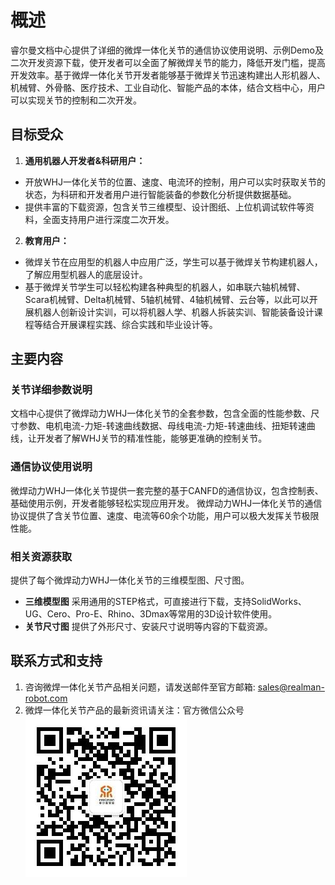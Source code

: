 # 概述

睿尔曼文档中心提供了详细的微焊一体化关节的通信协议使用说明、示例Demo及二次开发资源下载，使开发者可以全面了解微焊关节的能力，降低开发门槛，提高开发效率。基于微焊一体化关节开发者能够基于微焊关节迅速构建出人形机器人、机械臂、外骨骼、医疗技术、工业自动化、智能产品的本体，结合文档中心，用户可以实现关节的控制和二次开发。

## 目标受众

1. **通用机器人开发者&科研用户：**

* 开放WHJ一体化关节的位置、速度、电流环的控制，用户可以实时获取关节的状态，为科研和开发者用户进行智能装备的参数化分析提供数据基础。
* 提供丰富的下载资源，包含关节三维模型、设计图纸、上位机调试软件等资料，全面支持用户进行深度二次开发。

2. **教育用户：**

* 微焊关节在应用型的机器人中应用广泛，学生可以基于微焊关节构建机器人，了解应用型机器人的底层设计。
* 基于微焊关节学生可以轻松构建各种典型的机器人，如串联六轴机械臂、Scara机械臂、Delta机械臂、5轴机械臂、4轴机械臂、云台等，以此可以开展机器人创新设计实训，可以将机器人学、机器人拆装实训、智能装备设计课程等结合开展课程实践、综合实践和毕业设计等。

## 主要内容

### 关节详细参数说明

文档中心提供了微焊动力WHJ一体化关节的全套参数，包含全面的性能参数、尺寸参数、电机电流-力矩-转速曲线数据、母线电流-力矩-转速曲线、扭矩转速曲线，让开发者了解WHJ关节的精准性能，能够更准确的控制关节。

### 通信协议使用说明

微焊动力WHJ一体化关节提供一套完整的基于CANFD的通信协议，包含控制表、基础使用示例，开发者能够轻松实现应用开发。
微焊动力WHJ一体化关节的通信协议提供了含关节位置、速度、电流等60余个功能，用户可以极大发挥关节极限性能。

### 相关资源获取

提供了每个微焊动力WHJ一体化关节的三维模型图、尺寸图。

* **三维模型图**
  采用通用的STEP格式，可直接进行下载，支持SolidWorks、UG、Cero、Pro-E、Rhino、3Dmax等常用的3D设计软件使用。
* **关节尺寸图**
  提供了外形尺寸、安装尺寸说明等内容的下载资源。

## 联系方式和支持

1. 咨询微焊一体化关节产品相关问题，请发送邮件至官方邮箱: sales@realman-robot.com
2. 微焊一体化关节产品的最新资讯请关注：官方微信公众号
  ![alt text](qrcode.jpg)